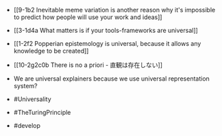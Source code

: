 - [[9-1b2 Inevitable meme variation is another reason why it's impossible to predict how people will use your work and ideas]]
- [[3-1d4a What matters is if your tools-frameworks are universal]]
- [[1-2f2 Popperian epistemology is universal, because it allows any knowledge to be created]]

- [[10-2g2c0b There is no a priori - 直観は存在しない]]

- We are universal explainers because we use universal representation system?
- #Universality
- #TheTuringPrinciple
- #develop
